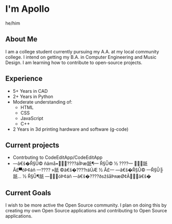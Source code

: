 # I'm Apollo

he/him

## About Me

I am a college student currently pursuing my A.A. at my local community college. I intend on getting my B.A. in Computer Engineering and Music Design. I am learning how to contribute to open-source projects.

## Experience
- 5+ Years in CAD
- 2+ Years in Python
- Moderate understanding of:
  - HTML
  - CSS
  - JavaScript
  - C++
- 2 Years in 3d printing hardware and software (g-code)

## Current projects
- Contrbuting to CodeEditApp/CodeEditApp
- —â€š�Ř§Ů© ñâmå•????áÍÞæ舐¶— Ř§Ů© ½	????— 舐Â£▀óÞ¢áñ —???? »舐 ©â€š�????ráÚÆ ½	 Â£— —â€š�Ř§Ů© —Ř§Ů╟舐... ½	Ř§Ů¶舐 —óÞ¢áñ —â€š�????ðsžšåÞяæØ¢Ãâ€š�

## Current Goals

I wish to be more active the Open Source community. I plan on doing this by creating my own Open Source applications and contributing to Open Source applications.
